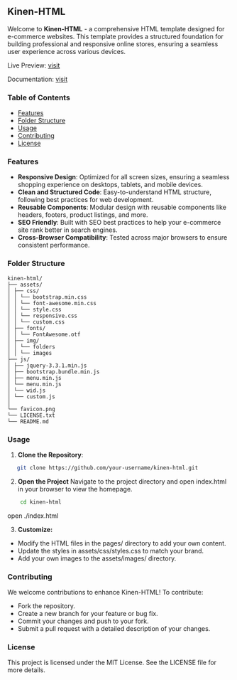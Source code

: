 ## Kinen-HTML

Welcome to **Kinen-HTML** - a comprehensive HTML template designed for e-commerce websites. This template provides a structured foundation for building professional and responsive online stores, ensuring a seamless user experience across various devices.

Live Preview: [visit](https://vxlrubel.github.io/kinen-html/)

Documentation: [visit](https://vxlrubel.github.io/kinen-html/docs/index.html)
### Table of Contents

- [Features](#features)
- [Folder Structure](#folder-structure)
- [Usage](#usage)
- [Contributing](#contributing)
- [License](#license)

### Features

- **Responsive Design**: Optimized for all screen sizes, ensuring a seamless shopping experience on desktops, tablets, and mobile devices.
- **Clean and Structured Code**: Easy-to-understand HTML structure, following best practices for web development.
- **Reusable Components**: Modular design with reusable components like headers, footers, product listings, and more.
- **SEO Friendly**: Built with SEO best practices to help your e-commerce site rank better in search engines.
- **Cross-Browser Compatibility**: Tested across major browsers to ensure consistent performance.

### Folder Structure

```vbnet
kinen-html/
├── assets/
│ ├── css/
│ │ └── bootstrap.min.css
│ │ └── font-awesome.min.css
│ │ └── style.css
│ │ └── responsive.css
│ │ └── custom.css
│ ├── fonts/
│ │ └── FontAwesome.otf
│ ├── img/
│ │ └── folders
│ │ └── images
├── js/
│ ├── jquery-3.3.1.min.js
│ ├── bootstrap.bundle.min.js
│ ├── menu.min.js
│ └── menu.min.js
│ └── wid.js
│ └── custom.js
│
└── favicon.png
└── LICENSE.txt
└── README.md
```

### Usage

01. **Clone the Repository**:
```bash
   git clone https://github.com/your-username/kinen-html.git
```
02. **Open the Project**
Navigate to the project directory and open index.html in your browser to view the homepage.
```bash
    cd kinen-html
```
open ./index.html


03. **Customize:**
- Modify the HTML files in the pages/ directory to add your own content.
- Update the styles in assets/css/styles.css to match your brand.
- Add your own images to the assets/images/ directory.

### Contributing
We welcome contributions to enhance Kinen-HTML! To contribute:
- Fork the repository.
- Create a new branch for your feature or bug fix.
- Commit your changes and push to your fork.
- Submit a pull request with a detailed description of your changes.

### License
This project is licensed under the MIT License. See the LICENSE file for more details.
